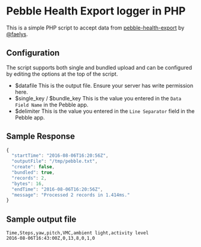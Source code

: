 # Pebble Health Export logger in PHP

This is a simple PHP script to accept data from
[pebble-health-export](https://github.com/faelys/pebble-health-export) by 
[@faelys](https://github.com/faelys).

## Configuration

The script supports both single and bundled upload and can be configured by editing
the options at the top of the script.

* $datafile
  This is the output file. Ensure your server has write permission here.
* $single_key / $bundle_key
  This is the value you entered in the `Data Field Name` in the Pebble app.
* $delimiter
  This is the value you entered in the `Line Separator` field in the Pebble app.

## Sample Response

```js
{
  "startTime": "2016-08-06T16:20:56Z",
  "outputFile": "/tmp/pebble.txt",
  "create": false,
  "bundled": true,
  "records": 2,
  "bytes": 16,
  "endTime": "2016-08-06T16:20:56Z",
  "message": "Processed 2 records in 1.414ms."
}
```

## Sample output file

```
Time,Steps,yaw,pitch,VMC,ambient light,activity level
2016-08-06T16:43:00Z,0,13,8,0,1,0

```